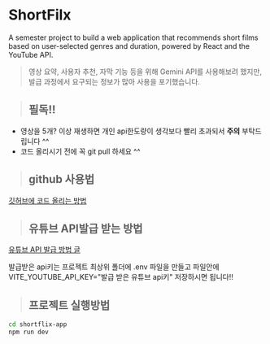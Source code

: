 # ShortFilx
A semester project to build a web application that recommends short films based on user-selected genres and duration, powered by React and the YouTube API.

> 영상 요약, 사용자 추천, 자막 기능 등을 위해 Gemini API를 사용해보려 했지만, 발급 과정에서 요구되는 정보가 많아 사용을 포기했습니다.

>
> ## 필독!!
* 영상을 5개? 이상 재생하면 개인 api한도량이 생각보다 빨리 초과되서 **주의** 부탁드립니다 ^^
* 코드 올리시기 전에 꼭 git pull 하세요 ^^

> ## github 사용법
[깃허브에 코드 올리는 방법](https://velog.io/@gooriiie/Github-Github%EC%97%90-%EC%BD%94%EB%93%9C-%EC%98%AC%EB%A6%AC%EA%B8%B0)

> ## 유튜브 API발급 받는 방법
[유튜브 API 발급 방법 글](https://boleesystem.tistory.com/996)

발급받은 api키는 프로젝트 최상위 폴더에 .env 파일을 만들고 파일안에 VITE_YOUTUBE_API_KEY="발급 받은 유튜브 api키" 저장하시면 됩니다!!



> ## 프로젝트 실행방법

```bash
cd shortflix-app
npm run dev
```

